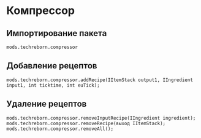 # Компрессор

## Импортирование пакета
`mods.techreborn.compressor`

## Добавление рецептов
```zenscript
mods.techreborn.compressor.addRecipe(IItemStack output1, IIngredient input1, int ticktime, int euTick);
```

## Удаление рецептов
```zenscript
mods.techreborn.compressor.removeInputRecipe(IIngredient ingredient);
mods.techreborn.compressor.removeRecipe(выход IItemStack);
mods.techreborn.compressor.removeAll();
```